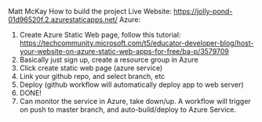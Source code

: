 Matt McKay
How to build the project
Live Website: https://jolly-pond-01d96520f.2.azurestaticapps.net/
Azure:
1. Create Azure Static Web page, follow this tutorial: https://techcommunity.microsoft.com/t5/educator-developer-blog/host-your-website-on-azure-static-web-apps-for-free/ba-p/3579709
2. Basically just sign up, create a resource group in Azure
3. Click create static web page (azure service)
4. Link your github repo, and select branch, etc
5. Deploy (github workflow will automatically deploy app to web server)
6. DONE!
7. Can monitor the service in Azure, take down/up. A workflow will trigger on push to master branch, and auto-build/deploy to Azure Service.

